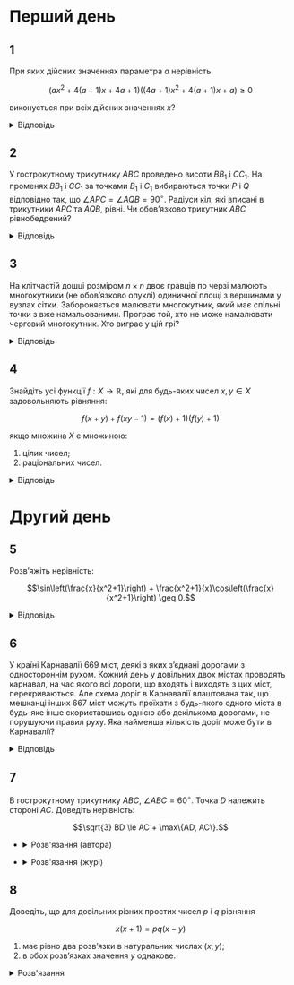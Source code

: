 # Перший день

## 1
При яких дійсних значеннях параметра $a$ нерівність
```math
\left( ax^2 + 4(a+1)x + 4a + 1 \right) \left((4a+1)x^2 + 4(a+1)x + a\right) \geq 0
```
виконується при всіх дійсних значеннях $x$?

<details><summary>Відповідь</summary>

$a \in ( -\infty, -\frac{4}{7} ] \cup \left\{ -\frac{1}{3} \right\}$
<details><summary>Розв'язання</summary>

Безпосередньою перевіркою, переконуємось, що значення $a = -\frac{1}{4}$ та $a = 0$ умову не задовольняють. Нехай тепер $a(4a+1) \neq 0$, тобто в дужках записані квадратні тричлени. В них однакові дискримінанти: $D = 16(a+1)^2 - 4a(4a+1) = 28a + 16$. Тоді потрібні умови виконуються, якщо
```math
\begin{cases}
a(4a+1) > 0 \\
D = 28a + 16 \leq 0
\end{cases}
\iff a \leq -\frac{4}{7}.
```
$a(4a+1) > 0$ та параболи мають однакові корені. З цієї умови витікає, що вершини парабол співпадають, тому $\frac{2a+2}{a} = \frac{2a+2}{4a+1} \Rightarrow a = -1$ або $a = -\frac{1}{3}$. Значення $a = -1$ не задовольняє умову; а про значення $a = -\frac{1}{3}$ перевіркою переконуємось, що воно задовольняє умови задачі.
</details></details>

## 2
У гострокутному трикутнику $ABC$ проведено висоти $BB_1$ і $CC_1$. На променях $BB_1$ і $CC_1$ за точками $B_1$ і $C_1$ вибираються точки $P$ і $Q$ відповідно так, що $\angle APC = \angle AQB = 90^\circ$. Радіуси кіл, які вписані в трикутники $APC$ та $AQB$, рівні. Чи обов’язково трикутник $ABC$ рівнобедрений?
<details><summary>Відповідь</summary>

$\triangle ABC$ рівнобедрений
<details><summary>Розв'язання</summary>

Зрозуміло, що $\angle AQC_1 = \angle QBA$, тому трикутники $AQC_1$ та $QBA$ подібні $\Rightarrow AQ^2 = AC_1 \cdot AB$, аналогічно. Але точки $B$, $C_1$, $B_1$, $C$ – циклічні, а тому $AB_1 \cdot AC = AC_1 \cdot AB = AQ^2 = AP^2 \Rightarrow AP = AQ$. Далі можна доводити по різному, наприклад, таким чином, якщо позначити $r$ – радіуси вписаних кіл, то
```math
\tg \frac{\angle QAB}{2} = \frac{r}{AQ - r\sqrt{2}} = \tg \frac{\angle CAP}{2} \Rightarrow \angle QAB = \angle CAP \Rightarrow AC = AB,
```
тобто трикутник обов’язково рівнобедрений.
</details></details>

## 3
На клітчастій дошці розміром $n \times n$ двоє гравців по черзі малюють многокутники (не обов’язково опуклі) одиничної площі з вершинами у вузлах сітки. Забороняється малювати многокутник, який має спільні точки з вже намальованими. Програє той, хто не може намалювати черговий многокутник. Хто виграє у цій грі?
<details><summary>Відповідь</summary>
виграє перший гравець
<details><summary>Розв'язання</summary>
Покажемо, що першій завжди виграє завдяки симетричній стратегії, але для цього він повинен намалювати першім таку ламану, як зображена на рисунку.

Доволі легко переконатися, що площа багатокутника, який складається з двох трикутників як раз складає 1, а тому цілком задовольняє умови. Інші ламані можна малювати лише по різні боки від цієї, я між ними – неможливо, а тому симетрична стратегія цілком спрацьовує.
</details></details>

## 4
Знайдіть усі функції $f: X \to \mathbb{R}$, які для будь-яких чисел $x, y \in X$ задовольняють рівняння:
```math
f(x+y) + f(xy-1) = \left(f(x) + 1 \right)\left(f(y) + 1 \right)
```
якщо множина $X$ є множиною:
1. цілих чисел;
2. раціональних чисел.
<details><summary>Відповідь</summary>

$f(x) = x^2$
<details><summary>Розв'язання</summary>

Покладемо $y = 0$. Тоді
```math
f(x)f(0) = f(1) - f(0) - 1. \tag{2}
```
Припустимо, що $f(0) = c$, де $c$ - стала. Але рівняння $c + c = (c + 1)(c + 1)$ не має дійсних коренів, тому наше припущення хибне. Таким чином $f(0) = 0$ і з (2) випливає, що $f(-1) = 1$.

Покладемо в (2) $y = -1$. Тоді
```math
f(x - 1) + f(-x - 1) = 2f(x) + 2. \tag{3}
```
Покладемо в (3) спочатку $x = -1$, тоді $f(-2) = 4$. Далі $x = 1$, тоді $f(1) = 1$.

Покладемо в (1) $y = 1$, тоді
```math
f(x + 1) + f(x - 1) = 2f(x) + 2. \tag{4}
```
Різниця (4) і (3) дає для будь-яких дійсних $x$ виконується рівність $f(-x - 1) = f(x + 1)$, що доводить, що функція парна:
```math
f(-x) = f(x). \tag{5}
```
Методом математичної індукції доведемо, що для будь-яких натуральних $n$
```math
f(x + n) = (n + 1)f(x) - nf(x - 1) + n^2 + n. \tag{6}
```
База випливає з (4). Зробимо індукційний перехід: замінимо в рівності (6) $x$ на $x + 1$, з урахуванням (4), отримаємо:
```math
f(x + n + 1) = (n + 1)f(x + 1) - nf(x) + n^2 + n = (n + 1)(2f(x) - f(x - 1) + 2) - nf(x) + n^2 + n = (n + 2)f(x) - (n + 1)f(x - 1) + (n + 1)^2 + n + 1.
```
Аналогічно доводиться рівність
```math
f(x - n) = -(n - 1)f(x - 1) + nf(x-1) + n^2 - n. \tag{7}
```
Покладемо в (6) та (7) $x = 0$. Тоді для всіх цілих $n$
```math
f(n) = n^2. \tag{8}
```
Покладемо в (1) $y = n$. Тоді з урахуванням (6) і (8) отримаємо:
```math
f(nx - 1) = -f(x + n) + (f(x) + 1)(n^2 + 1),
```
```math
f(nx - 1) = (n^2 - n)f(x) + nf(x - 1) - n + 1. \tag{9}
```
Покладемо в (1) $y = -n$ і аналогічно отримаємо:
```math
f(x + 1) = (n^2 + n)f(x) - nf(x - 1) + n + 1. \tag{10}
```
Додамо (9) і (10):
```math
f(nx - 1) + f(nx + 1) = 2n^2f(x) + 2. \tag{11}
```
Замінюємо в (10) $x$ на $\frac{m}{n}$, де число $m$ - ціле, а $n$ - натуральне:
```math
f(m - 1) + f(m + 1) = 2n^2f\left(\frac{m}{n}\right) + 2,
```
враховуючи (8), маємо:
```math
f\left(\frac{m}{n}\right) = \left(\frac{m}{n}\right)^2.
```
Отже, для всіх $x \in \mathbb{Q}$
```math
f(x) = x^2.
```
Отже, $f(x) = x^2$ - єдиний розв’язок даного функціонального рівняння.
</details></details>

# Другий день
## 5
Розв’яжіть нерівність:
```math
\sin\left(\frac{x}{x^2+1}\right) + \frac{x^2+1}{x}\cos\left(\frac{x}{x^2+1}\right) \geq 0.
```
<details><summary>Відповідь</summary>

$x > 0$
<details><summary>Розв'язання</summary>

Зрозуміло, що при усіх дійсних $x$:
```math
-\frac{1}{2} \leq \frac{x}{x^2 + 1} \leq \frac{1}{2}
```
і тому $\sin \left( \frac{x}{x^2 + 1} \right)$ має той самий знак, що й число $x$, а $\cos \left( \frac{x}{x^2 + 1} \right) > 0$. Тому при $x > 0$ ліва частина додатна, при $x < 0$ – від’ємна, значення $x = 0$ не входить до області визначення.
</details></details>

## 6
У країні Карнавалії 669 міст, деякі з яких з’єднані дорогами з одностороннім рухом. Кожний день у довільних двох містах проводять карнавал, на час якого всі дороги, що входять і виходять з цих міст, перекриваються. Але схема доріг в Карнавалії влаштована так, що мешканці інших 667 міст можуть проїхати з будь-якого одного міста в будь-яке інше скориставшись однією або декількома дорогами, не порушуючи правил руху. Яка найменша кількість доріг може бути в Карнавалії?
<details><summary>Відповідь</summary>
2007
<details><summary>Розв'язання</summary>

З кожного міста має виходити не менше 3 доріг. Дійсно, якщо з міста _**A**_ виходить не більше $k \leq 2$ доріг, то позначимо для $k = 2$ ці міста через _**Б**_ та _**В**_, для $k = 1$ місто _**В**_ вибирається довільним чином. Нехай місто _**Г**_ не співпадає з _**А**_, _**Б**_ та _**В**_. Тоді з _**А**_ до _**Г**_ не можна проїхати повз міста _**Б**_ та _**В**_. Отже, потрібно не менше $3 \cdot 669 = 2007$ доріг.

Покажемо, що 2007 доріг достатньо. Розмістимо міста по колу. Нехай з кожного міста виходить дорога до 3 міст, які йдуть після нього за годинниковою стрілкою. При вилученні будь-яких 2 міст ми можемо проїхати всі міста у напрямку годинникової стрілки. Справді, кожне наступне невилучене місто буде не більше, ніж на 3 позиції далі попереднього, тому між містами є дорога. Отже, з кожного міста можна дістатися до кожного, просто кожен раз переїжджаючи до наступного по колу невилученого міста.
</details></details>

## 7
В гострокутному трикутнику $ABC$, $\angle ABC = 60^\circ$. Точка $D$ належить стороні $AC$. Доведіть нерівність:
```math
\sqrt{3} BD \le AC + \max\{AD, AC\}.
```
- <details>
    <summary>Розв'язання (автора)</summary>

    Нехай $D_1$, $D_2$ – образи точки $D$ при симетрії відносно сторін трикутника $ABC$. Тоді $BD = BD_1 = BD_2 = b$, і кут $\angle D_1BD_2 = 120^\circ$. За теоремою косинусів, $D_1D_2 = \sqrt{2b^2 - 2b^2 \cos 120^\circ} = \sqrt{3}b^2 = \sqrt{3}BD$. Точки $A_1$ і $C_1$ – образи точок $A$ і $C$ при симетрії відносно $DD_1$ та $DD_2$ відповідно. Тоді $DC_1 = DC$ і $A_1D = AD$. Кут $\angle CDC_1 + \angle ADA_1 = 180^\circ - 2 \cdot \angle ACB + 180^\circ - 2 \cdot \angle CAB = 360^\circ - 2 \cdot (\angle ACB + \angle BCA) = 360^\circ - 2 \cdot 120^\circ = 120^\circ \Rightarrow \angle A_1DC_1 = 180^\circ - \angle CDC_1 = \angle ADA_1 = 60^\circ$. Тоді в трикутнику $A_1DC_1$ сторона $A_1C_1$ – середня за величиною, тому $A_1C_1 \leq \max \{DA_1, DC_1\}$, остаточно маємо
    ```math
    \sqrt{3}BD = D_1D_2 \leq D_1A_1 + A_1C_1 + C_1D_2 \leq AD + \max \{AD, DC\} + DC.
    ```
</details>

- <details>
    <summary>Розв'язання (журі)</summary>

    Зуважимо, що в нерівності права частина не залежить від розташування точки $B$. Скористаймося цим. Будемо вважати, що нам задана сторона $AC = \sqrt{3}$.

    Побудуємо коло $\gamma$, що описане навколо $\triangle ABC$. Його радіус дорівнює
    ```math
    R = \frac{AC}{2 \sin \angle ABC} = \frac{\sqrt{3}}{2 \cdot \frac{\sqrt{3}}{2}} = 1.
    ```
    Знайдемо на описаному колі $\gamma$ точку $B$, для якої відстань $BD$ - максимальна. Для цього достатньо побудувати коло $w$ з центром в точці $D$ максимального радіуса, для якого воно буде мати спільні точки з колом $\gamma$. Зрозуміло, що це буде при умові, що ці кола дотикаються одне одного, точка дотику цих кіл є шуканою точкою, для якої досягається максимум лівої частини нерівності. Без обмежень загальності будемо вважати, що точка $D$ належить відрізку $EC$. За побудовою зрозуміло, що $\angle BAO = 30^\circ$, $OE = \frac{1}{2}$, $OB = OA = OC = 1$. Позначимо $ED = x \in \left[0, \frac{\sqrt{3}}{2}\right]$. Тоді $BD = OB + OD = 1 + \sqrt{x^2 + \frac{1}{4}}$, $AD + DC + \max \{AD, DC\} = \sqrt{3} + \frac{\sqrt{3}}{2} + x$. Залишається перевірити, що задана нерівність справджується за таких умов. Дійсно:
    ```math
    \sqrt{3} BD \leq \sqrt{3} B_0 D = \sqrt{3} \left(1 + \sqrt{x^2 + \frac{1}{4}}\right) \leq \sqrt{3} + \frac{\sqrt{3}}{2} + x  \iff \sqrt{3}\sqrt{x^2 + \frac{1}{4}} \leq \frac{\sqrt{3}}{2} + x \iff 3x^2 + \frac{3}{4} \leq \frac{3}{4} + \sqrt{3}x + x^2  \iff  2x^2 \leq \sqrt{3} x,
    ```
    остання нерівність очевидно справджується при $x \in \left[0, \frac{\sqrt{3}}{2}\right]$. Нерівність доведена.

    Розглянемо ті значення $x \in \left[0, \frac{\sqrt{3}}{2}\right]$, при яких остання нерівність перетворюється в рівність.

    При $x = 0$ ($D = E$) ми будемо мати випадок правильного трикутника, у якого $BD$ - висота, тоді
    ```math
    \sqrt{3} BD = \sqrt{3} \cdot \frac{\sqrt{3}}{2} \sqrt{3} = \frac{3\sqrt{3}}{2} = AC + AE = \sqrt{3} + \frac{\sqrt{3}}{2} = \frac{3\sqrt{3}}{2}
    ```
    і дійсно справджується рівність.

    При $x = \frac{\sqrt{3}}{2}$ ($D = C$) маємо прямокутний трикутник, у якого $BD$ - гіпотенуза, $AC$ - катет, що лежить проти кута $60^\circ$. Тоді
    ```math
    \sqrt{3} BD = \sqrt{3} \cdot 2 = AC + AC = \sqrt{3} + \sqrt{3} = 2 \sqrt{3},
    ```
    також має місце рівність.
</details>

## 8
Доведіть, що для довільних різних простих чисел $p$ і $q$ рівняння
```math
x(x+1) = pq(x - y)
```
1.  має рівно два розв’язки в натуральних числах $(x, y)$;
2. в обох розв’язках значення $y$ однакове.
<details><summary>Розв'язання</summary>

1. Оскільки $p$, $q$ – прості, то або $x \mathop{\raisebox{-2pt}{\vdots}} p$, або $x \mathop{\raisebox{-2pt}{\vdots}} q$. Якщо це не так, то $(x+1) : p$ і $(x+1) \mathop{\raisebox{-2pt}{\vdots}} q$, тому $(x+1) > pq$ і $x > x-y$, то маємо суперечність з умовою задачі $x(x+1) > pq(x-y)$. Розглянемо ці два випадки:
    1. Нехай $x \mathop{\raisebox{-2pt}{\vdots}} p$. Зауважимо, що $x = pq \frac{x-y}{x+1} < pq$, тому $x \not\mathop{\raisebox{-2pt}{\vdots}} q$ і $(x+1) \mathop{\raisebox{-2pt}{\vdots}} q$.
    Позначимо через $r_1, r_2, \ldots, r_{q-1}$ остачі від ділення чисел $p \cdot 1, p \cdot 2, \ldots, p \cdot (q-1)$ на $q$. Усі $q-1$ остачі відмінні від нуля і різні (якби $r_i = r_j$, то $p(i-j) \mathop{\raisebox{-2pt}{\vdots}} q$ – що неможливо), тому знайдеться рівно одне натуральне $n$ $(1 \leq n \leq q-1)$ таке, що $pn+1 = mq$, де $m$ – натуральне. Отже, $x_1 = pn$, а з заданого рівняння знаходимо, що $y_1 = n(p-m)$.
    2. Нехай тепер $x \mathop{\raisebox{-2pt}{\vdots}} q$. Повністю аналогічно знайдемо другий розв’язок $x_2 = qk$ і $y_2 = k(q-l)$, де $qk+1 = lp$.
2. Розглянемо число $N = pq-1 - pn$. Воно натуральне, розташоване на інтервалі $(1, pq-1)$, з умови $pn+1 = mq \mathop{\raisebox{-2pt}{\vdots}} q$ і саме число $N \mathop{\raisebox{-2pt}{\vdots}} q$. Крім того, $N+1 = pq-pn \mathop{\raisebox{-2pt}{\vdots}} p$. Таким чином ми знайдемо два послідовних числа на інтервалі $(1, pq-1)$, перше з яких ділиться на $q$, а друге – на $p$, але за побудовою розв’язків рівняння це повинні бути числа $x_2$ та $x_2 + 1$. Тобто можемо записати рівність: $N = pq-1 - pn = qk \iff pn+qk = pq-1$. Тому $y_1 = n(p-m) = n \left( p - \frac{pn+1}{q} \right) = n \left( p - \frac{pq-qk}{q} \right) = n(p - (p-k)) = nk$. Аналогічно і $y_2 = k(q-l) = nk$, що й треба було довести.
</details>